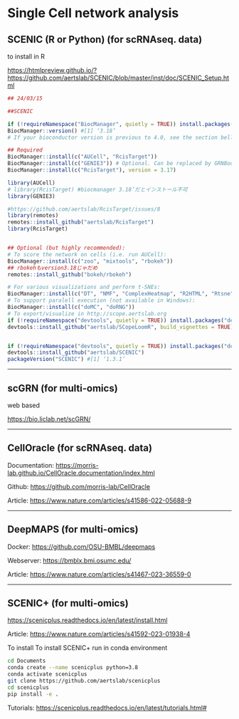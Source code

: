 # Single Cell network analysis

## SCENIC (R or Python) (for scRNAseq. data)
to install in R

https://htmlpreview.github.io/?https://github.com/aertslab/SCENIC/blob/master/inst/doc/SCENIC_Setup.html

```r
## 24/03/15

##SCENIC

if (!requireNamespace("BiocManager", quietly = TRUE)) install.packages("BiocManager")
BiocManager::version() #[1] ‘3.18’
# If your bioconductor version is previous to 4.0, see the section bellow

## Required
BiocManager::install(c("AUCell", "RcisTarget"))
BiocManager::install(c("GENIE3")) # Optional. Can be replaced by GRNBoost
BiocManager::install(c("RcisTarget"), version = 3.17)

library(AUCell)
# library(RcisTarget) #biocmanager 3.18’だとインストール不可
library(GENIE3)

#https://github.com/aertslab/RcisTarget/issues/8
library(remotes)
remotes::install_github("aertslab/RcisTarget")
library(RcisTarget)


## Optional (but highly recommended):
# To score the network on cells (i.e. run AUCell):
BiocManager::install(c("zoo", "mixtools", "rbokeh"))
## rbokehもversion3.18じゃだめ
remotes::install_github("bokeh/rbokeh")

# For various visualizations and perform t-SNEs:
BiocManager::install(c("DT", "NMF", "ComplexHeatmap", "R2HTML", "Rtsne"))
# To support paralell execution (not available in Windows):
BiocManager::install(c("doMC", "doRNG"))
# To export/visualize in http://scope.aertslab.org
if (!requireNamespace("devtools", quietly = TRUE)) install.packages("devtools")
devtools::install_github("aertslab/SCopeLoomR", build_vignettes = TRUE)


if (!requireNamespace("devtools", quietly = TRUE)) install.packages("devtools")
devtools::install_github("aertslab/SCENIC") 
packageVersion("SCENIC") #[1] ‘1.3.1’

```
------------------
## scGRN (for multi-omics)
web based 

https://bio.liclab.net/scGRN/

------------------
## CellOracle (for scRNAseq. data)
Documentation: https://morris-lab.github.io/CellOracle.documentation/index.html

Github: https://github.com/morris-lab/CellOracle

Article: https://www.nature.com/articles/s41586-022-05688-9


------------------
## DeepMAPS (for multi-omics)
Docker:  https://github.com/OSU-BMBL/deepmaps

Webserver: https://bmblx.bmi.osumc.edu/

Article: https://www.nature.com/articles/s41467-023-36559-0


------------------
## SCENIC+ (for multi-omics)
https://scenicplus.readthedocs.io/en/latest/install.html

Article: https://www.nature.com/articles/s41592-023-01938-4

To install To install SCENIC+ run in conda environment
```sh
cd Documents
conda create --name scenicplus python=3.8
conda activate scenicplus
git clone https://github.com/aertslab/scenicplus
cd scenicplus
pip install -e .
```


Tutorials: https://scenicplus.readthedocs.io/en/latest/tutorials.html#
